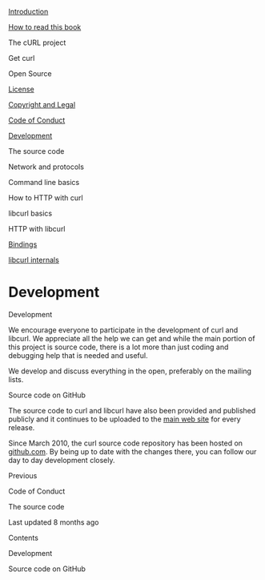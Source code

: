 <a href="../index.html" class="link-a079aa82--primary-53a25e66--logoLink-10d08504"></a>





<a href="../index.html" class="link-a079aa82--primary-53a25e66--logoLink-10d08504"></a>





<a href="../index.html" class="navButton-94f2579c--navButtonClickable-161b88ca"><span class="text-4505230f--UIH300-2063425d--textContentFamily-49a318e1--navButtonLabel-14a4968f">Introduction</span></a>

<a href="../how-to-read.html" class="navButton-94f2579c--navButtonClickable-161b88ca"><span class="text-4505230f--UIH300-2063425d--textContentFamily-49a318e1--navButtonLabel-14a4968f">How to read this book</span></a>

<span class="text-4505230f--UIH300-2063425d--textContentFamily-49a318e1--navButtonLabel-14a4968f">The cURL project</span>

<span class="text-4505230f--UIH300-2063425d--textContentFamily-49a318e1--navButtonLabel-14a4968f">Get curl</span>

<span class="text-4505230f--UIH300-2063425d--textContentFamily-49a318e1--navButtonLabel-14a4968f">Open Source</span>

<a href="license.html" class="navButton-94f2579c--pageItemWithChildrenNested-2c5d8183--navButtonClickable-161b88ca"><span class="text-4505230f--UIH300-2063425d--textContentFamily-49a318e1--navButtonLabel-14a4968f">License</span></a>

<a href="copyright.html" class="navButton-94f2579c--pageItemWithChildrenNested-2c5d8183--navButtonClickable-161b88ca"><span class="text-4505230f--UIH300-2063425d--textContentFamily-49a318e1--navButtonLabel-14a4968f">Copyright and Legal</span></a>

<a href="coc.html" class="navButton-94f2579c--pageItemWithChildrenNested-2c5d8183--navButtonClickable-161b88ca"><span class="text-4505230f--UIH300-2063425d--textContentFamily-49a318e1--navButtonLabel-14a4968f">Code of Conduct</span></a>

<a href="devel.html" class="navButton-94f2579c--pageItemWithChildrenNested-2c5d8183--navButtonClickable-161b88ca--navButtonOpened-6a88552e"><span class="text-4505230f--UIH300-2063425d--textContentFamily-49a318e1--navButtonLabel-14a4968f">Development</span></a>

<span class="text-4505230f--UIH300-2063425d--textContentFamily-49a318e1--navButtonLabel-14a4968f">The source code</span>

<span class="text-4505230f--UIH300-2063425d--textContentFamily-49a318e1--navButtonLabel-14a4968f">Network and protocols</span>

<span class="text-4505230f--UIH300-2063425d--textContentFamily-49a318e1--navButtonLabel-14a4968f">Command line basics</span>



<span class="text-4505230f--UIH300-2063425d--textContentFamily-49a318e1--navButtonLabel-14a4968f">How to HTTP with curl</span>

<span class="text-4505230f--UIH300-2063425d--textContentFamily-49a318e1--navButtonLabel-14a4968f">libcurl basics</span>

<span class="text-4505230f--UIH300-2063425d--textContentFamily-49a318e1--navButtonLabel-14a4968f">HTTP with libcurl</span>

<a href="../bindings.html" class="navButton-94f2579c--navButtonClickable-161b88ca"><span class="text-4505230f--UIH300-2063425d--textContentFamily-49a318e1--navButtonLabel-14a4968f">Bindings</span></a>

<a href="../internals.html" class="navButton-94f2579c--navButtonClickable-161b88ca"><span class="text-4505230f--UIH300-2063425d--textContentFamily-49a318e1--navButtonLabel-14a4968f">libcurl internals</span></a>

<a href="../bookindex.html" class="navButton-94f2579c--navButtonClickable-161b88ca"><span class="text-4505230f--UIH300-2063425d--textContentFamily-49a318e1--navButtonLabel-14a4968f"></span></a>





# <span class="text-4505230f--DisplayH900-bfb998fa--textContentFamily-49a318e1">Development</span>

<span class="text-4505230f--UIH300-2063425d--textUIFamily-5ebd8e40--text-8ee2c8b2"></span>

<span class="text-4505230f--UIH300-2063425d--textUIFamily-5ebd8e40--text-8ee2c8b2"></span>

<span class="text-4505230f--HeadingH700-04e1a2a3--textContentFamily-49a318e1"><span data-key="eef6476692ae4ff1b29569e2ea65210a"><span data-offset-key="eef6476692ae4ff1b29569e2ea65210a:0">Development</span></span></span>

<span class="text-4505230f--TextH400-3033861f--textContentFamily-49a318e1"><span data-key="2c2ecf5e3221471f875b8a0eb54586ac"><span data-offset-key="2c2ecf5e3221471f875b8a0eb54586ac:0">We encourage everyone to participate in the development of curl and libcurl. We appreciate all the help we can get and while the main portion of this project is source code, there is a lot more than just coding and debugging help that is needed and useful.</span></span></span>

<span class="text-4505230f--TextH400-3033861f--textContentFamily-49a318e1"><span data-key="52e2764fb0db491cab15c66147d26193"><span data-offset-key="52e2764fb0db491cab15c66147d26193:0">We develop and discuss everything in the open, preferably on the mailing lists.</span></span></span>

<span class="text-4505230f--HeadingH700-04e1a2a3--textContentFamily-49a318e1"><span data-key="6febde8eeb004523b03a704950d0176c"><span data-offset-key="6febde8eeb004523b03a704950d0176c:0">Source code on GitHub</span></span></span>

<span class="text-4505230f--TextH400-3033861f--textContentFamily-49a318e1"><span data-key="07c46e409a1f4e50a79c33ab04ace78c"><span data-offset-key="07c46e409a1f4e50a79c33ab04ace78c:0">The source code to curl and libcurl have also been provided and published publicly and it continues to be uploaded to the </span></span><a href="https://curl.se/" class="link-a079aa82--primary-53a25e66--link-faf6c434"><span data-key="a07855b6a7bb460aa7fac7809f8d3935"><span data-offset-key="a07855b6a7bb460aa7fac7809f8d3935:0">main web site</span></span></a><span data-key="c1106f1b1927426caa36f34e344aa34e"><span data-offset-key="c1106f1b1927426caa36f34e344aa34e:0"> for every release.</span></span></span>

<span class="text-4505230f--TextH400-3033861f--textContentFamily-49a318e1"><span data-key="5a7e553c51b14c898bcd0c94b957f133"><span data-offset-key="5a7e553c51b14c898bcd0c94b957f133:0">Since March 2010, the curl source code repository has been hosted on </span></span><a href="https://github.com/" class="link-a079aa82--primary-53a25e66--link-faf6c434"><span data-key="232e6ec0811d41a08946ef0341293cab"><span data-offset-key="232e6ec0811d41a08946ef0341293cab:0">github.com</span></span></a><span data-key="cbdffc97a1844bf58d025a81250e6154"><span data-offset-key="cbdffc97a1844bf58d025a81250e6154:0">. By being up to date with the changes there, you can follow our day to day development closely.</span></span></span>

<a href="coc.html" class="reset-3c756112--card-6570f064--whiteCard-fff091a4--cardPrevious-56a5e674"></a>

<span class="text-4505230f--TextH200-a3425406--textContentFamily-49a318e1">Previous</span>

<span class="text-4505230f--UIH400-4e41e82a--textContentFamily-49a318e1">Code of Conduct</span>

<a href="../source.html" class="reset-3c756112--card-6570f064--whiteCard-fff091a4--cardNext-19241c42"></a>


<span class="text-4505230f--UIH400-4e41e82a--textContentFamily-49a318e1">The source code</span>



<span class="text-4505230f--TextH200-a3425406--textContentFamily-49a318e1">Last updated 8 months ago</span>



<span class="text-4505230f--InfoH100-1e92e1d1--textContentFamily-49a318e1">Contents</span>

<a href="devel.html#development" class="reset-3c756112--menuItem-aa02f6ec--menuItemLight-757d5235--menuItemInline-173bdf97--pageTocItem-f4427024"></a>

<span class="text-4505230f--UIH300-2063425d--textContentFamily-49a318e1"><span class="text-4505230f--UIH200-50ead35f--textContentFamily-49a318e1">Development</span></span>

<a href="devel.html#source-code-on-github" class="reset-3c756112--menuItem-aa02f6ec--menuItemLight-757d5235--menuItemInline-173bdf97--pageTocItem-f4427024"></a>

<span class="text-4505230f--UIH300-2063425d--textContentFamily-49a318e1"><span class="text-4505230f--UIH200-50ead35f--textContentFamily-49a318e1">Source code on GitHub</span></span>
